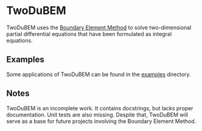 # TwoDuBEM
TwoDuBEM uses the [Boundary Element Method][bem] to solve two-dimensional partial differential equations that have been formulated as integral equations.

## Examples
Some applications of TwoDuBEM can be found in the [examples] directory.

## Notes
TwoDuBEM is an incomplete work. It contains docstrings, but lacks proper documentation. Unit tests are also missing. Despite that, TwoDuBEM will serve as a base for future projects involving the Boundary Element Method.

<!--Links-->
[bem]: https://en.wikipedia.org/wiki/Boundary_element_method 
[examples]: https://github.com/rodpcastro/twodubem/tree/main/examples
